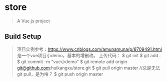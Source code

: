 # store

> A Vue.js project

## Build Setup
>项目实例参考：https://www.cnblogs.com/amunamuna/p/8709491.html
>是一个vue项目小demo，基本的增删改。
>上传代码：
>$ git init
>$ git add .
>$ git commit -m "vue小demo"
>$ git remote add origin git@github.com:huikangxu/store.git
>$ git pull origin master  //总是无法git pull，是为啥？
>$ git push origin master
